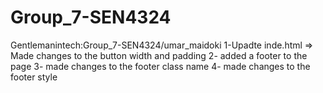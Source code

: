 # Group_7-SEN4324

Gentlemanintech:Group_7-SEN4324/umar_maidoki
   1-Upadte inde.html => Made changes to the button width and padding
   2- added a footer to the page 
   3- made changes to the footer class name
   4- made changes to the footer style

   
